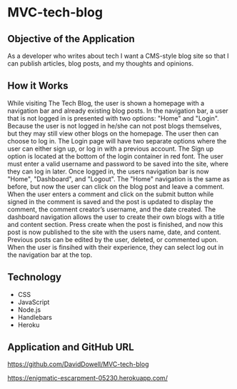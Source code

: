 # MVC-tech-blog

## Objective of the Application

As a developer who writes about tech I want a CMS-style blog site
so that I can publish articles, blog posts, and my thoughts and opinions.

## How it Works

While visiting The Tech Blog, the user is shown a homepage with a navigation bar and already existing blog posts.
In the navigation bar, a user that is not logged in is presented with two options: "Home" and "Login".
Because the user is not logged in he/she can not post blogs themselves, but they may still view other blogs on the homepage.
The user then can choose to log in.
The Login page will have two separate options where the user can either sign up, or log in with a previous account.
The Sign up option is located at the bottom of the login container in red font.
The user must enter a valid username and password to be saved into the site, where they can log in later.
Once logged in, the users navigation bar is now "Home", "Dashboard", and "Logout".
The "Home" navigation is the same as before, but now the user can click on the blog post and leave a comment.
When the user enters a comment and click on the submit button while signed in the 
comment is saved and the post is updated to display the comment, the comment creator’s username, and the date created.
The dashboard navigation allows the user to create their own blogs with a title and content section.
Press create when the post is finished, and now this post is now published to the site with the users name, date, and content.
Previous posts can be edited by the user, deleted, or commented upon.
When the user is finsihed with their experience, they can select log out in the navigation bar at the top.

## Technology

* CSS
* JavaScript
* Node.js
* Handlebars
* Heroku

## Application and GitHub URL

https://github.com/DavidDowell/MVC-tech-blog

https://enigmatic-escarpment-05230.herokuapp.com/